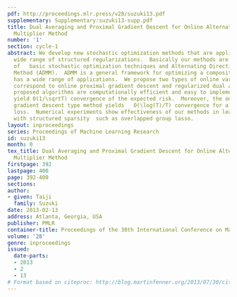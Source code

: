 ```yaml
---
pdf: http://proceedings.mlr.press/v28/suzuki13.pdf
supplementary: Supplementary:suzuki13-supp.pdf
title: Dual Averaging and Proximal Gradient Descent for Online Alternating Direction
  Multiplier Method
number: '1'
section: cycle-1
abstract: We develop new stochastic optimization methods that are applicable to   a
  wide range of structured regularizations.  Basically our methods are combinations
  of   basic stochastic optimization techniques and Alternating Direction Multiplier
  Method (ADMM).  ADMM is a general framework for optimizing a composite function,  and
  has a wide range of applications.  We propose two types of online variants of ADMM,   which
  correspond to online proximal gradient descent and regularized dual averaging respectively.  The
  proposed algorithms are computationally efficient and easy to implement.  Our methods
  yield O(1/\sqrtT) convergence of the expected risk.  Moreover, the online proximal
  gradient descent type method yields   O(\log(T)/T) convergence for a strongly convex
  loss.  Numerical experiments show effectiveness of our methods in learning tasks
  with structured sparsity  such as overlapped group lasso.
layout: inproceedings
series: Proceedings of Machine Learning Research
id: suzuki13
month: 0
tex_title: Dual Averaging and Proximal Gradient Descent for Online Alternating Direction
  Multiplier Method
firstpage: 392
lastpage: 400
page: 392-400
sections: 
author:
- given: Taiji
  family: Suzuki
date: 2013-02-13
address: Atlanta, Georgia, USA
publisher: PMLR
container-title: Proceedings of the 30th International Conference on Machine Learning
volume: '28'
genre: inproceedings
issued:
  date-parts:
  - 2013
  - 2
  - 13
# Format based on citeproc: http://blog.martinfenner.org/2013/07/30/citeproc-yaml-for-bibliographies/
---
```

